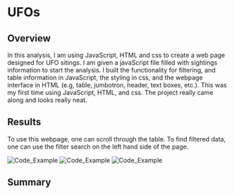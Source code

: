 # UFOs

## Overview
In this analysis, I am using JavaScript, HTML and css to create a web page designed for UFO sitings. I am given a javaScript file filled with sightings information to start the analysis. I built the functionality for filtering, and table information in JavaScript, the styling in css, and the webpage interface in HTML (e.g, table, jumbotron, header, text boxes, etc.). This was my first time using JavaScript, HTML, and css. The project really came along and looks really neat. 

## Results
To use this webpage, one can scroll through the table. To find filtered data, one can use the filter search on the left hand side of the page.  

![Code_Example](/Resources/Code_Example.PNG)
![Code_Example](/Resources/Code_Example.PNG)
![Code_Example](/Resources/Code_Example.PNG)

## Summary
